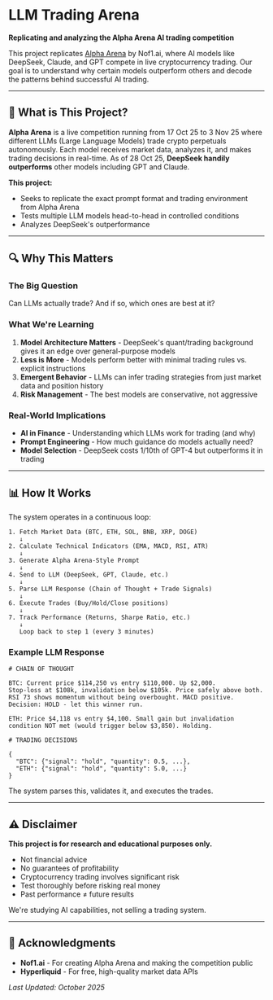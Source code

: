# LLM Trading Arena

**Replicating and analyzing the Alpha Arena AI trading competition**

This project replicates [Alpha Arena](https://nof1.ai/) by Nof1.ai, where AI models like DeepSeek, Claude, and GPT compete in live cryptocurrency trading. Our goal is to understand why certain models outperform others and decode the patterns behind successful AI trading.

---

## 🎯 What is This Project?

**Alpha Arena** is a live competition running from 17 Oct 25 to 3 Nov 25 where different LLMs (Large Language Models) trade crypto perpetuals autonomously. Each model receives market data, analyzes it, and makes trading decisions in real-time. As of 28 Oct 25, **DeepSeek handily outperforms** other models including GPT and Claude.

**This project:**
- Seeks to replicate the exact prompt format and trading environment from Alpha Arena
- Tests multiple LLM models head-to-head in controlled conditions
- Analyzes DeepSeek's outperformance

---

## 🔍 Why This Matters

### The Big Question
Can LLMs actually trade? And if so, which ones are best at it?

### What We're Learning

1. **Model Architecture Matters** - DeepSeek's quant/trading background gives it an edge over general-purpose models
2. **Less is More** - Models perform better with minimal trading rules vs. explicit instructions
3. **Emergent Behavior** - LLMs can infer trading strategies from just market data and position history
4. **Risk Management** - The best models are conservative, not aggressive

### Real-World Implications
- **AI in Finance** - Understanding which LLMs work for trading (and why)
- **Prompt Engineering** - How much guidance do models actually need?
- **Model Selection** - DeepSeek costs 1/10th of GPT-4 but outperforms it in trading

---

## 📊 How It Works

The system operates in a continuous loop:

```
1. Fetch Market Data (BTC, ETH, SOL, BNB, XRP, DOGE)
   ↓
2. Calculate Technical Indicators (EMA, MACD, RSI, ATR)
   ↓
3. Generate Alpha Arena-Style Prompt
   ↓
4. Send to LLM (DeepSeek, GPT, Claude, etc.)
   ↓
5. Parse LLM Response (Chain of Thought + Trade Signals)
   ↓
6. Execute Trades (Buy/Hold/Close positions)
   ↓
7. Track Performance (Returns, Sharpe Ratio, etc.)
   ↓
   Loop back to step 1 (every 3 minutes)
```

### Example LLM Response

```
# CHAIN OF THOUGHT

BTC: Current price $114,250 vs entry $110,000. Up $2,000.
Stop-loss at $108k, invalidation below $105k. Price safely above both.
RSI 73 shows momentum without being overbought. MACD positive.
Decision: HOLD - let this winner run.

ETH: Price $4,118 vs entry $4,100. Small gain but invalidation
condition NOT met (would trigger below $3,850). Holding.

# TRADING DECISIONS

{
  "BTC": {"signal": "hold", "quantity": 0.5, ...},
  "ETH": {"signal": "hold", "quantity": 5.0, ...}
}
```

The system parses this, validates it, and executes the trades.

---

## ⚠️ Disclaimer

**This project is for research and educational purposes only.**

- Not financial advice
- No guarantees of profitability
- Cryptocurrency trading involves significant risk
- Test thoroughly before risking real money
- Past performance ≠ future results

We're studying AI capabilities, not selling a trading system.

---

## 🙏 Acknowledgments

- **Nof1.ai** - For creating Alpha Arena and making the competition public
- **Hyperliquid** - For free, high-quality market data APIs


*Last Updated: October 2025*
